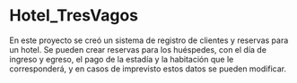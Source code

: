 # Hotel_TresVagos

En este proyecto se creó un sistema de registro de clientes y reservas para un hotel. Se pueden crear reservas para los huéspedes, con el día de ingreso y egreso, el pago de la estadía y la habitación que le corresponderá, y en casos de imprevisto estos datos se pueden modificar.

